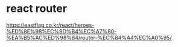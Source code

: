 # react router

https://eastflag.co.kr/react/heroes-%ED%8E%98%EC%9D%B4%EC%A7%80-%EA%B5%AC%ED%98%84/router-%EC%84%A4%EC%A0%95/
